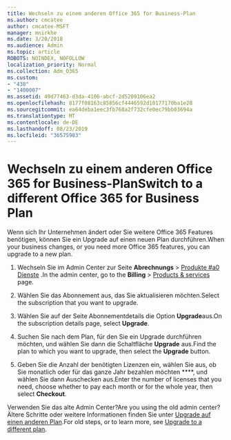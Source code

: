 ```yaml
---
title: Wechseln zu einem anderen Office 365 for Business-Plan
ms.author: cmcatee
author: cmcatee-MSFT
manager: mnirkhe
ms.date: 3/20/2018
ms.audience: Admin
ms.topic: article
ROBOTS: NOINDEX, NOFOLLOW
localization_priority: Normal
ms.collection: Adm_O365
ms.custom:
- "438"
- "1400007"
ms.assetid: 49d77463-d3da-4106-abcf-2d5209106ea2
ms.openlocfilehash: 8177f08163c85856cf4446592d10177170ba1e28
ms.sourcegitcommit: ea64deba1eec3fb768a2f732cfe0ec79bb03694a
ms.translationtype: MT
ms.contentlocale: de-DE
ms.lasthandoff: 08/23/2019
ms.locfileid: "36575983"
---
```

# <a name="switch-to-a-different-office-365-for-business-plan"></a><span data-ttu-id="2299d-102">Wechseln zu einem anderen Office 365 for Business-Plan</span><span class="sxs-lookup"><span data-stu-id="2299d-102">Switch to a different Office 365 for Business Plan</span></span>

<span data-ttu-id="2299d-103">Wenn sich Ihr Unternehmen ändert oder Sie weitere Office 365 Features benötigen, können Sie ein Upgrade auf einen neuen Plan durchführen.</span><span class="sxs-lookup"><span data-stu-id="2299d-103">When your business changes, or you need more Office 365 features, you can upgrade to a new plan.</span></span>
  
1. <span data-ttu-id="2299d-104">Wechseln Sie im Admin Center zur Seite **Abrechnungs** \> [Produkte #a0 Dienste](https://go.microsoft.com/fwlink/p/?linkid=842054) .</span><span class="sxs-lookup"><span data-stu-id="2299d-104">In the admin center, go to the **Billing** \> [Products & services](https://go.microsoft.com/fwlink/p/?linkid=842054) page.</span></span>

2. <span data-ttu-id="2299d-105">Wählen Sie das Abonnement aus, das Sie aktualisieren möchten.</span><span class="sxs-lookup"><span data-stu-id="2299d-105">Select the subscription that you want to upgrade.</span></span>

3. <span data-ttu-id="2299d-106">Wählen Sie auf der Seite Abonnementdetails die Option **Upgrade**aus.</span><span class="sxs-lookup"><span data-stu-id="2299d-106">On the subscription details page, select **Upgrade**.</span></span>

4. <span data-ttu-id="2299d-107">Suchen Sie nach dem Plan, für den Sie ein Upgrade durchführen möchten, und wählen Sie dann die Schaltfläche **Upgrade** aus.</span><span class="sxs-lookup"><span data-stu-id="2299d-107">Find the plan to which you want to upgrade, then select the **Upgrade** button.</span></span>

5. <span data-ttu-id="2299d-108">Geben Sie die Anzahl der benötigten Lizenzen ein, wählen Sie aus, ob Sie monatlich oder für das ganze Jahr bezahlen möchten \*\*\*\*, und wählen Sie dann Auschecken aus.</span><span class="sxs-lookup"><span data-stu-id="2299d-108">Enter the number of licenses that you need, choose whether to pay each month or for the whole year, then select **Checkout**.</span></span>
   
<span data-ttu-id="2299d-109">Verwenden Sie das alte Admin Center?</span><span class="sxs-lookup"><span data-stu-id="2299d-109">Are you using the old admin center?</span></span> <span data-ttu-id="2299d-110">Ältere Schritte oder weitere Informationen finden Sie unter [Upgrade auf einen anderen Plan](https://docs.microsoft.com/office365/admin/subscriptions-and-billing/upgrade-to-different-plan).</span><span class="sxs-lookup"><span data-stu-id="2299d-110">For old steps, or to learn more, see [Upgrade to a different plan](https://docs.microsoft.com/office365/admin/subscriptions-and-billing/upgrade-to-different-plan).</span></span>  